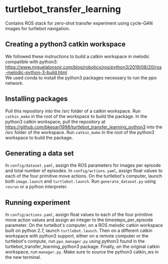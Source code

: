# turtlebot_transfer_learning

Contains ROS stack for zero-shot transfer experiment using cycle-GAN images for turtlebot navigation.

## Creating a python3 catkin workspace
We followed these instructions to build a catkin workspace in melodic compatible with python3: 
https://www.miguelalonsojr.com/blog/robotics/ros/python3/2019/08/20/ros-melodic-python-3-build.html
<br>
We used conda to install the python3 packages necessary to run the ppo network.

## Installing packages
Pull this repository into the /src folder of a catkin workspace. Run `catkin_make` in the root of the workspace to build the package. In the python3 catkin workspace, pull the repository at https://github.com/bkesari1998/turtlebot_transfer_learning_python3 into the /src folder of the workspace. Run `catkin_make` in the root of the python3 workspace to build the package.

## Generating a data set
In `config/dataset.yaml`, assign the ROS parameters for images per episode and total number of episodes. In `config/actions.yaml`, 
assign float values to each of the four primitive move actions. On the turtlebot's computer, launch both `image.launch` and
`turtlebot.launch`. Run `generate_dataset.py` using `rosrun` or a python interpreter.

## Running experiment
In `config/actions.yaml`, 
assign float values to each of the four primitive move action values and assign an integer to the timesteps_per_episode parameter. On the turtelbot's computer, on a ROS melodic catkin workspace built on python 2.7, launch `turtlebot.launch`. Then on a different catkin workspace with python3 support, either on a remote computer or the turtlebot's compute, run `ppo_manager.py` using python3 found in the turtlebot_transfer_learning_python3 package. Finally, on the original catkin workspace, run `manager.py`. Make sure to source the python3 catkin_ws in the new terminal.


